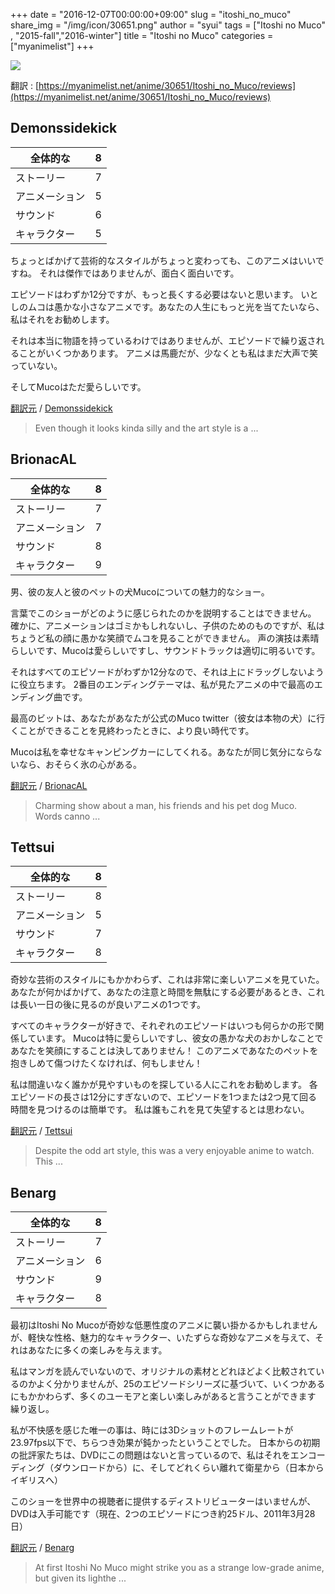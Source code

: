 +++
date = "2016-12-07T00:00:00+09:00"
slug = "itoshi_no_muco"
share_img = "/img/icon/30651.png"
author = "syui"
tags = ["Itoshi no Muco" , "2015-fall","2016-winter"]
title = "Itoshi no Muco"
categories = ["myanimelist"]
+++

![](https://myanimelist.cdn-dena.com/images/anime/10/76473.jpg)


<!--more-->

翻訳 : [https://myanimelist.net/anime/30651/Itoshi_no_Muco/reviews](https://myanimelist.net/anime/30651/Itoshi_no_Muco/reviews)


## Demonssidekick



全体的な|  8
--- | ---
ストーリー|  7
アニメーション|  5
サウンド|  6
キャラクター|  5

ちょっとばかげて芸術的なスタイルがちょっと変わっても、このアニメはいいですね。 それは傑作ではありませんが、面白く面白いです。

エピソードはわずか12分ですが、もっと長くする必要はないと思います。 いとしのムコは愚かな小さなアニメです。あなたの人生にもっと光を当てたいなら、私はそれをお勧めします。

それは本当に物語を持っているわけではありませんが、エピソードで繰り返されることがいくつかあります。 アニメは馬鹿だが、少なくとも私はまだ大声で笑っていない。

そしてMucoはただ愛らしいです。

[翻訳元](https://myanimelist.net/reviews.php?id=204429) / [Demonssidekick](https://myanimelist.net/profile/Demonssidekick/reviews)


> Even though it looks kinda silly and the art style is a ...

## BrionacAL



全体的な|  8
--- | ---
ストーリー|  7
アニメーション|  7
サウンド|  8
キャラクター|  9

男、彼の友人と彼のペットの犬Mucoについての魅力的なショー。

言葉でこのショーがどのように感じられたのかを説明することはできません。 確かに、アニメーションはゴミかもしれないし、子供のためのものですが、私はちょうど私の顔に愚かな笑顔でムコを見ることができません。 声の演技は素晴らしいです、Mucoは愛らしいですし、サウンドトラックは適切に明るいです。

それはすべてのエピソードがわずか12分なので、それは上にドラッグしないように役立ちます。  2番目のエンディングテーマは、私が見たアニメの中で最高のエンディング曲です。

最高のビットは、あなたがあなたが公式のMuco twitter（彼女は本物の犬）に行くことができることを見終わったときに、より良い時代です。

Mucoは私を幸せなキャンピングカーにしてくれる。あなたが同じ気分にならないなら、おそらく氷の心がある。

[翻訳元](https://myanimelist.net/reviews.php?id=216404) / [BrionacAL](https://myanimelist.net/profile/BrionacAL/reviews)


> Charming show about a man, his friends and his pet dog Muco.    Words canno ...

## Tettsui



全体的な|  8
--- | ---
ストーリー|  8
アニメーション|  5
サウンド|  7
キャラクター|  8

奇妙な芸術のスタイルにもかかわらず、これは非常に楽しいアニメを見ていた。 あなたが何かばかげて、あなたの注意と時間を無駄にする必要があるとき、これは長い一日の後に見るのが良いアニメの1つです。

すべてのキャラクターが好きで、それぞれのエピソードはいつも何らかの形で関係しています。  Mucoは特に愛らしいですし、彼女の愚かな犬のおかしなことであなたを笑顔にすることは決してありません！ このアニメであなたのペットを抱きしめて傷つけたくなければ、何もしません！

私は間違いなく誰かが見やすいものを探している人にこれをお勧めします。 各エピソードの長さは12分にすぎないので、エピソードを1つまたは2つ見て回る時間を見つけるのは簡単です。 私は誰もこれを見て失望するとは思わない。

[翻訳元](https://myanimelist.net/reviews.php?id=228553) / [Tettsui](https://myanimelist.net/profile/Tettsui/reviews)


> Despite the odd art style, this was a very enjoyable anime to watch. This ...

## Benarg



全体的な|  8
--- | ---
ストーリー|  7
アニメーション|  6
サウンド|  9
キャラクター|  8

最初はItoshi No Mucoが奇妙な低悪性度のアニメに襲い掛かるかもしれませんが、軽快な性格、魅力的なキャラクター、いたずらな奇妙なアニメを与えて、それはあなたに多くの楽しみを与えます。

私はマンガを読んでいないので、オリジナルの素材とどれほどよく比較されているのかよく分かりませんが、25のエピソードシリーズに基づいて、いくつかあるにもかかわらず、多くのユーモアと楽しい楽しみがあると言うことができます 繰り返し。

私が不快感を感じた唯一の事は、時には3Dショットのフレームレートが23.97fps以下で、ちらつき効果が鈍かったということでした。 日本からの初期の批評家たちは、DVDにこの問題はないと言っているので、私はそれをエンコーディング（ダウンロードから）に、そしてどれくらい離れて衛星から（日本からイギリスへ）

このショーを世界中の視聴者に提供するディストリビューターはいませんが、DVDは入手可能です（現在、2つのエピソードにつき約25ドル、2011年3月28日）

[翻訳元](https://myanimelist.net/reviews.php?id=214582) / [Benarg](https://myanimelist.net/profile/Benarg/reviews)


> At first Itoshi No Muco might strike you as a strange low-grade anime, but given its lighthe ...
